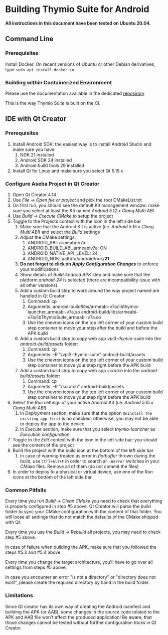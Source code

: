 # Building Thymio Suite for Android

**All instructions in this document have been tested on Ubuntu 20.04.**

## Command Line

### Prerequisites

Install Docker. On recent versions of Ubuntu or other Debian derivatives, type `sudo apt install docker.io`.

### Building within Containerized Environment

Please use the documentation available in the dedicated [reposirory]( https://github.com/Mobsya/docker/blob/android-porting/README.md)

This is the way Thymio Suite is built on the CI.

## IDE with Qt Creator

### Prerequisites

1. Install Android SDK: the easiest way is to install Android Studio and make sure you have:
   1. NDK 21 installed
   2. Android SDK 24 installed
   3. Android build tools 29 installed
2. Install Qt for Linux and make sure you select Qt 5.15.x

### Configure Aseba Project in Qt Creator

1. Open Qt Creator 4.14
2. Use *File -> Open file or project* and pick the root CMakeList.txt
3. On first run, you should see the default Kit management window: make sure you select at least the Kit named *Android 5.12.x Clang Multi ABI*
4. Use *Build -> Execute CMake* to setup the project
5. Toggle to the Projects context with the icon in the left side bar
   1. Make sure that the Android Kit is active (i.e. *Android 5.15.x Clang Multi ABI*) and select the *Build* settings
   2. Adjust the CMake settings:
      1. ANDROID_ABI: armeabi-v7a
      2. ANDROID_BUILD_ABI_armeabiv7a: ON
      3. ANDROID_NATIVE_API_LEVEL: 24
      4. ANDROID_NDK: path/to/android/ndk/**21**
   3. **Do not forget to click on *Apply Configuration Changes*** to enforce your modifications
   4. Show details of *Build Android APK* step and make sure that  the platform *android-24* is selected (there are incompatibility issue with all other versions).
   5. Add a custom build step to work around the way project named are handled in Qt Creator:
      1. Command: cp
      2. Arguments: android-build/libs/armeabi-v7a/libthymio-launcher_armeabi-v7a.so android-build/libs/armeabi-v7a/libThymioSuite_armeabi-v7a.so
      3. Use the chevron icons on the top left corner of your custom build step container to move your step after the build and before the APK build 
   6. Add a custom build step to copy web app *vpl3-thymio-suite* into the *android-build/assets* folder:
      1. Command: cp
      2. Arguments: -R "<path to web apps parent folder>/vpl3-thymio-suite" android-build/assets
      3. Use the chevron icons on the top left corner of your custom build step container to move your step right before the APK build 
   7. Add a custom build step to copy web app *scratch* into the *android-build/assets* folder:
      1. Command: cp
      2. Arguments: -R "<path to web apps parent folder>/scratch" android-build/assets
      3. Use the chevron icons on the top left corner of your custom build step container to move your step right before the APK build
6. Select the *Run* settings of your active Android Kit (i.e. *Android 5.15.x Clang Multi ABI*)
   1. In *Deployment* section, make sure that the option `Uninstall the existing app first` is no checked; otherwise, you may not be able to deploy the app to the device
   2. In *Execute* section, make sure that you select *thymio-launcher* as *Execution configuration*.
7. Toggle to the *Edit* context with the icon in the left side bar: you should see the content of the project
8. Build the project with the build icon at the bottom of the left side bar
   1. In case of warning treated as error in *flatbuffer* thrown during the build, use `Ctrl+Alt+F` in order to search all `-Werror` switches in your *CMake* files. Remove all of them (do not commit the files)
9. In order to deploy to a physical or virtual device, use one of the *Run* icons at the bottom of the left side bar 

### Common Pitfalls

Every time you run *Build -> Clean CMake* you need to check that everything is properly configured in step #5 above. Qt Creator will parse the build folder to sync your CMake configuration with the content of that folder. You will loose all settings that do not match the defaults of the CMake shipped with Qt.

Every time you use the *Build -> Rebuild* all projects, you may need to check step #5 above.

In case of failure when building the APK, make sure that you followed the steps #5.3 and #5.4 above.

Every time you change the target architecture, you'll have to go over all settings from steps #5 above.

In case you encounter an error "is not a directory" or "directory does not exist", please create the required directory by hand in the build folder.

### Limitations

Since Qt creator has its own way of creating the Android manifest and building the APK (or AAB), some changes in the source code related to the APK and AAB file won't affect the produced application! Be  aware, that those changes cannot be tested without further configuration tricks in Qt Creator.

